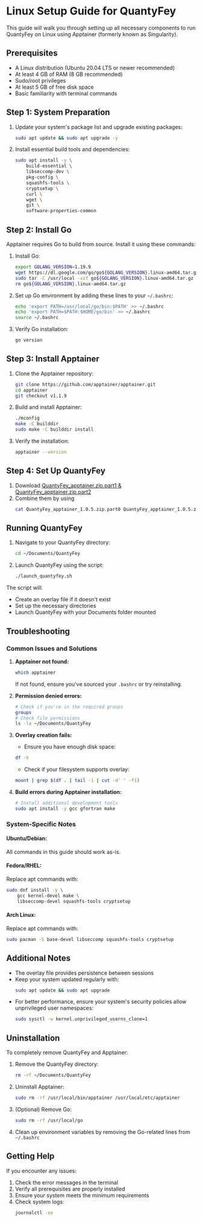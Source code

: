 # Linux Setup Guide for QuantyFey

This guide will walk you through setting up all necessary components to run QuantyFey on Linux using Apptainer (formerly known as Singularity).

## Prerequisites

- A Linux distribution (Ubuntu 20.04 LTS or newer recommended)
- At least 4 GB of RAM (8 GB recommended)
- Sudo/root privileges
- At least 5 GB of free disk space
- Basic familiarity with terminal commands

## Step 1: System Preparation

1. Update your system's package list and upgrade existing packages:
   ```bash
   sudo apt update && sudo apt upgrade -y
   ```

2. Install essential build tools and dependencies:
   ```bash
   sudo apt install -y \
       build-essential \
       libseccomp-dev \
       pkg-config \
       squashfs-tools \
       cryptsetup \
       curl \
       wget \
       git \
       software-properties-common
   ```

## Step 2: Install Go

Apptainer requires Go to build from source. Install it using these commands:

1. Install Go:
   ```bash
   export GOLANG_VERSION=1.19.9
   wget https://dl.google.com/go/go${GOLANG_VERSION}.linux-amd64.tar.gz
   sudo tar -C /usr/local -xzf go${GOLANG_VERSION}.linux-amd64.tar.gz
   rm go${GOLANG_VERSION}.linux-amd64.tar.gz
   ```

2. Set up Go environment by adding these lines to your `~/.bashrc`:
   ```bash
   echo 'export PATH=/usr/local/go/bin:$PATH' >> ~/.bashrc
   echo 'export PATH=$PATH:$HOME/go/bin' >> ~/.bashrc
   source ~/.bashrc
   ```

3. Verify Go installation:
   ```bash
   go version
   ```

## Step 3: Install Apptainer

1. Clone the Apptainer repository:
   ```bash
   git clone https://github.com/apptainer/apptainer.git
   cd apptainer
   git checkout v1.1.9
   ```

2. Build and install Apptainer:
   ```bash
   ./mconfig
   make -C builddir
   sudo make -C builddir install
   ```

3. Verify the installation:
   ```bash
   apptainer --version
   ```

## Step 4: Set Up QuantyFey
1. Download [QuantyFey_apptainer.zip.part1 & QuantyFey_apptainer.zip.part2](https://github.com/CDLMarkus/QuantyFey/releases)
2. Combine them by using
   ``` bash
   cat QuantyFey_apptainer_1.0.5.zip.part0 QuantyFey_apptainer_1.0.5.zip.part1 > QuantyFey_apptainer_1.0.5.zip
   ```



## Running QuantyFey

1. Navigate to your QuantyFey directory:
   ```bash
   cd ~/Documents/QuantyFey
   ```

2. Launch QuantyFey using the script:
   ```bash
   ./launch_quantyfey.sh
   ```

The script will:
- Create an overlay file if it doesn't exist
- Set up the necessary directories
- Launch QuantyFey with your Documents folder mounted

## Troubleshooting

### Common Issues and Solutions

1. **Apptainer not found:**
   ```bash
   which apptainer
   ```
   If not found, ensure you've sourced your `.bashrc` or try reinstalling.

2. **Permission denied errors:**
   ```bash
   # Check if you're in the required groups
   groups
   # Check file permissions
   ls -la ~/Documents/QuantyFey
   ```

3. **Overlay creation fails:**
   - Ensure you have enough disk space:
   ```bash
   df -h
   ```
   - Check if your filesystem supports overlay:
   ```bash
   mount | grep $(df . | tail -1 | cut -d' ' -f1)
   ```

4. **Build errors during Apptainer installation:**
   ```bash
   # Install additional development tools
   sudo apt install -y gcc gfortran make
   ```

### System-Specific Notes

#### Ubuntu/Debian:
All commands in this guide should work as-is.

#### Fedora/RHEL:
Replace apt commands with:
```bash
sudo dnf install -y \
    gcc kernel-devel make \
    libseccomp-devel squashfs-tools cryptsetup
```

#### Arch Linux:
Replace apt commands with:
```bash
sudo pacman -S base-devel libseccomp squashfs-tools cryptsetup
```

## Additional Notes

- The overlay file provides persistence between sessions
- Keep your system updated regularly with:
  ```bash
  sudo apt update && sudo apt upgrade
  ```
- For better performance, ensure your system's security policies allow unprivileged user namespaces:
  ```bash
  sudo sysctl -w kernel.unprivileged_userns_clone=1
  ```

## Uninstallation

To completely remove QuantyFey and Apptainer:

1. Remove the QuantyFey directory:
   ```bash
   rm -rf ~/Documents/QuantyFey
   ```

2. Uninstall Apptainer:
   ```bash
   sudo rm -rf /usr/local/bin/apptainer /usr/local/etc/apptainer
   ```

3. (Optional) Remove Go:
   ```bash
   sudo rm -rf /usr/local/go
   ```

4. Clean up environment variables by removing the Go-related lines from `~/.bashrc`

## Getting Help

If you encounter any issues:
1. Check the error messages in the terminal
2. Verify all prerequisites are properly installed
3. Ensure your system meets the minimum requirements
4. Check system logs:
   ```bash
   journalctl -xe
   ```
